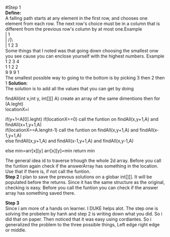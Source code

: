 #Step 1  
**Define:**  
A falling path starts at any element in the first row, and chooses one element from each row.  The next row's choice must be in a column that is different from the previous row's column by at most one.Example  
|      1  
|     /|\  
|    1 2 3  
Some things that I noted was that going down choosing the smallest onw you see cause you can enclose yourself with the highest numbers. Example  
1 2 3 4  
1 1 2 2  
9 9 9 1  
The smallest possible way to going to the bottom is by picking 3 then 2 then 1
**Solution**:  
The solution is to add all the values that you can get by doing

findAll(int x,int y, int[][] A)
create an array of the same dimentions
then 
for (A.leght)  
locationX=i  
  
if(y+1<A[0].leght)
if(locationX==0) call the funtion on findAll(x,y+1,A) and findAll(x+1,y+1,A)  
if(locationX==A.lenght-1) call the funtion on findAll(x,y+1,A) and findAll(x-1,y+1,A)  
else findAll(x,y+1,A) and findAll(x-1,y+1,A) and findAll(x,y-1,A)  
  
else
min=arr[x][y]
arr[x][y]=min
return min  
  
The general idea id to traverse trhough the whole 2d array. Before you call the funtion again check if the answerArray has something in the location. Use that if there is, if not call the funtion.  
  **Step 2**
  I plan to save the prevous solutions on a globar int[][]. It will be populated before the returns. 
  Since it has the same structure as the original, checking is easy. Before you call the funtion you can check if the answer array has something saved there.
    
  **Step 3**  
  Since i am more of a hands on learner. I DUKE helps alot. The step one is solving the probelem by hanh and step 2 is writing down what you did. So i did that on paper. Then noticed that it was easy using cordiantes. So i generalized the problem to the three possible things, Left edge right edge or middle. 

